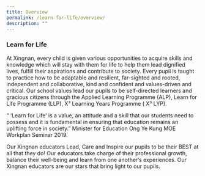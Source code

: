 ```yaml
---
title: Overview
permalink: /learn-for-life/overview/
description: ""
---
```

### Learn for Life

At Xingnan, every child is given various opportunities to acquire skills and knowledge which will stay with them for life to help them lead dignified lives, fulfill their aspirations and contribute to society. Every pupil is taught to practice how to be adaptable and resilient, far-sighted and rooted, independent and collaborative, kind and confident and values-driven and critical. Our school values lead our pupils to be self-directed learners and gracious citizens through the Applied Learning Programme (ALP), Learn for Life Programme (LLP), X³ Learning Years Programme ( X³ LYP).   

  

“ ‘Learn for Life’ is a value, an attitude and a skill that our students need to possess and it is fundamental in ensuring that education remains an uplifting force in society.” Minister for Education Ong Ye Kung MOE Workplan Seminar 2019.

  

Our Xingnan educators Lead, Care and Inspire our pupils to be their BEST at all that they do! Our educators take charge of their professional growth, balance their well-being and learn from one another’s experiences. Our Xingnan educators are our stars that bring light to our pupils.